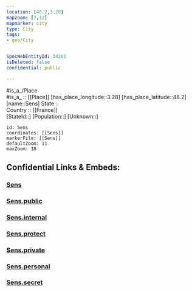 ```yaml
---
location: [48.2,3.28] 
mapzoom: [7,12] 
mapmarker: city 
type: City
tags:
- geo/City


SpocWebEntityId: 34201
isDeleted: false
confidential: public

---
```

#is_a_/Place  
#is_a_ :: [[Place]] 
[has_place_longitude::3.28] 
[has_place_latitude::48.2] 
[name::Sens] 
State ::  
Country :: [[France]]  
[StateId::] 
[Population::] 
[Unknown::] 


```leaflet
id: Sens
coordinates: [[Sens]] 
markerFile: [[Sens]] 
defaultZoom: 11 
maxZoom: 18
```


## Confidential Links & Embeds: 

### [Sens](/_Standards/Earth/Continent/Europe/Europe~West/France/regions~France/Bourgogne-Franche-Comté/departments~Bourgogne-Franche-Comté/Yonne/communes~Yonne/Sens/cities~Sens/Sens.md) 

### [Sens.public](/_public/Earth/Continent/Europe/Europe~West/France/regions~France/Bourgogne-Franche-Comté/departments~Bourgogne-Franche-Comté/Yonne/communes~Yonne/Sens/cities~Sens/Sens.public.md) 

### [Sens.internal](/_internal/Earth/Continent/Europe/Europe~West/France/regions~France/Bourgogne-Franche-Comté/departments~Bourgogne-Franche-Comté/Yonne/communes~Yonne/Sens/cities~Sens/Sens.internal.md) 

### [Sens.protect](/_protect/Earth/Continent/Europe/Europe~West/France/regions~France/Bourgogne-Franche-Comté/departments~Bourgogne-Franche-Comté/Yonne/communes~Yonne/Sens/cities~Sens/Sens.protect.md) 

### [Sens.private](/_private/Earth/Continent/Europe/Europe~West/France/regions~France/Bourgogne-Franche-Comté/departments~Bourgogne-Franche-Comté/Yonne/communes~Yonne/Sens/cities~Sens/Sens.private.md) 

### [Sens.personal](/_personal/Earth/Continent/Europe/Europe~West/France/regions~France/Bourgogne-Franche-Comté/departments~Bourgogne-Franche-Comté/Yonne/communes~Yonne/Sens/cities~Sens/Sens.personal.md) 

### [Sens.secret](/_secret/Earth/Continent/Europe/Europe~West/France/regions~France/Bourgogne-Franche-Comté/departments~Bourgogne-Franche-Comté/Yonne/communes~Yonne/Sens/cities~Sens/Sens.secret.md)

